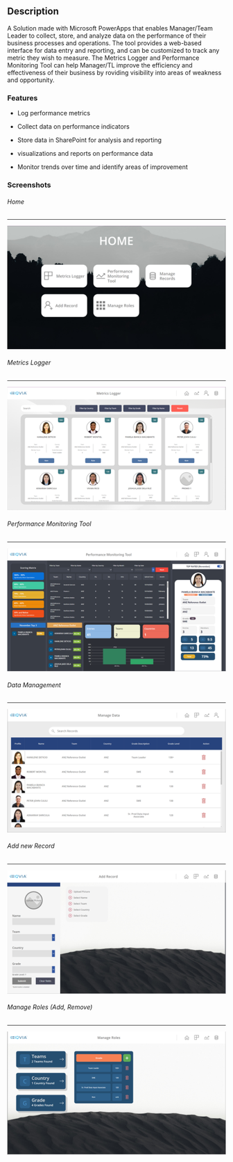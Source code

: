 ## Description
A Solution made with Microsoft PowerApps that enables Manager/Team Leader to collect, store, and analyze data on the performance of their business processes and operations. The tool provides a web-based interface for data entry and reporting, and can be customized to track any metric they wish to measure. The Metrics Logger and Performance Monitoring Tool can help Manager/TL improve the efficiency and effectiveness of their business by roviding visibility into areas of weakness and opportunity.

### Features

- Log performance metrics

- Collect data on performance indicators

- Store data in SharePoint for analysis and reporting

- visualizations and reports on performance data

- Monitor trends over time and identify areas of improvement

### Screenshots
###### Home
------------
![](https://raw.githubusercontent.com/xdtinker/MT-PMT/main/ss/home.png)
###### Metrics Logger
------------
![](https://raw.githubusercontent.com/xdtinker/MT-PMT/main/ss/Metrics%20Logger.png)
###### Performance Monitoring Tool
------------
![](https://raw.githubusercontent.com/xdtinker/MT-PMT/main/ss/PMT.png)
###### Data Management
------------
![](https://raw.githubusercontent.com/xdtinker/MT-PMT/main/ss/Manage.png)
###### Add new Record
------------
![](https://raw.githubusercontent.com/xdtinker/MT-PMT/main/ss/newRecord.png)
###### Manage Roles (Add, Remove)
------------
![](https://raw.githubusercontent.com/xdtinker/MT-PMT/main/ss/Roles.png)
